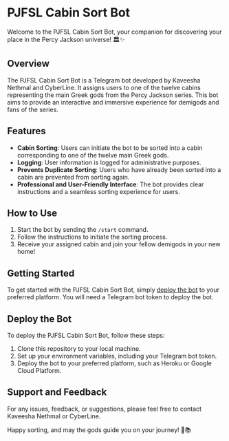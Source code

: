 # PJFSL Cabin Sort Bot

Welcome to the PJFSL Cabin Sort Bot, your companion for discovering your place in the Percy Jackson universe! 🏛️✨

## Overview

The PJFSL Cabin Sort Bot is a Telegram bot developed by Kaveesha Nethmal and CyberLine. It assigns users to one of the twelve cabins representing the main Greek gods from the Percy Jackson series. This bot aims to provide an interactive and immersive experience for demigods and fans of the series.

## Features

- **Cabin Sorting**: Users can initiate the bot to be sorted into a cabin corresponding to one of the twelve main Greek gods.
- **Logging**: User information is logged for administrative purposes.
- **Prevents Duplicate Sorting**: Users who have already been sorted into a cabin are prevented from sorting again.
- **Professional and User-Friendly Interface**: The bot provides clear instructions and a seamless sorting experience for users.

## How to Use

1. Start the bot by sending the `/start` command.
2. Follow the instructions to initiate the sorting process.
3. Receive your assigned cabin and join your fellow demigods in your new home!

## Getting Started

To get started with the PJFSL Cabin Sort Bot, simply [deploy the bot](#deploy-the-bot) to your preferred platform. You will need a Telegram bot token to deploy the bot.

## Deploy the Bot

To deploy the PJFSL Cabin Sort Bot, follow these steps:

1. Clone this repository to your local machine.
2. Set up your environment variables, including your Telegram bot token.
3. Deploy the bot to your preferred platform, such as Heroku or Google Cloud Platform.

## Support and Feedback

For any issues, feedback, or suggestions, please feel free to contact Kaveesha Nethmal or CyberLine.

Happy sorting, and may the gods guide you on your journey! 🌟📚
